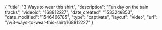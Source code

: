 {
    "title": "3 Ways to wear this shirt",
    "description": "Fun day on the train tracks",
    "videoid": "168812227",
    "date_created": "1533246853",
    "date_modified": "1546466785",
    "type": "captivate",
    "layout": "video",
    "url": "\/v\/3-ways-to-wear-this-shirt\/168812227"
}